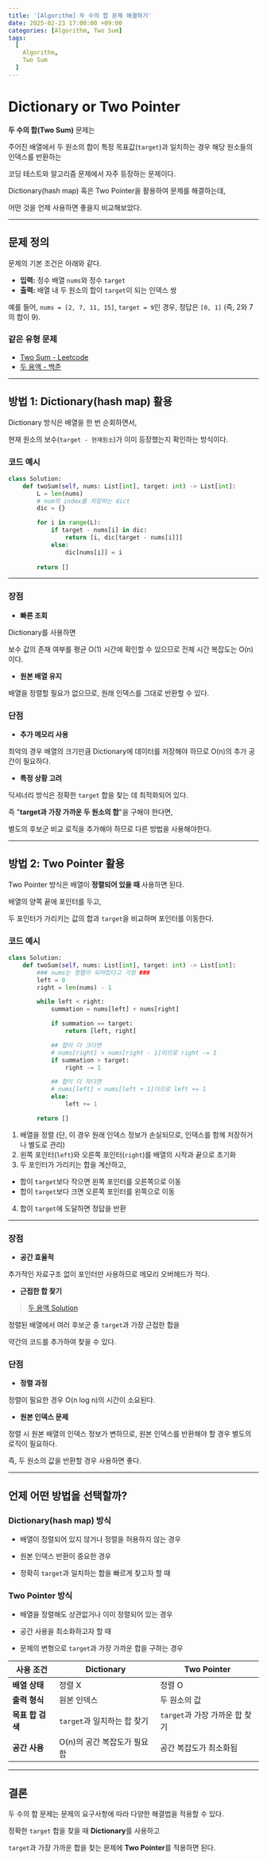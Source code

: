 ```yaml
---
title: '[Algorithm] 두 수의 합 문제 해결하기'
date: 2025-02-23 17:00:00 +09:00
categories: [Algorithm, Two Sum]
tags:
  [
    Algorithm,
    Two Sum
  ]
---
```


# Dictionary or Two Pointer

**두 수의 합(Two Sum)** 문제는 

주어진 배열에서 두 원소의 합이 특정 목표값(`target`)과 일치하는 경우 해당 원소들의 인덱스를 반환하는 

코딩 테스트와 알고리즘 문제에서 자주 등장하는 문제이다.

Dictionary(hash map) 혹은 Two Pointer을 활용하여 문제를 해결하는데,

어떤 것을 언제 사용하면 좋을지 비교해보았다.

---

## 문제 정의

문제의 기본 조건은 아래와 같다.

- **입력:** 정수 배열 `nums`와 정수 `target`
- **출력:** 배열 내 두 원소의 합이 `target`이 되는 인덱스 쌍

예를 들어, `nums = [2, 7, 11, 15]`, `target = 9`인 경우, 정답은 `[0, 1]` (즉, 2와 7의 합이 9).

### 같은 유형 문제

- [Two Sum - Leetcode](https://leetcode.com/problems/two-sum/description/)
- [두 용액 - 백준](https://www.acmicpc.net/problem/2470)

---

## 방법 1: Dictionary(hash map) 활용

Dictionary 방식은 배열을 한 번 순회하면서, 

현재 원소의 보수(`target - 현재원소`)가 이미 등장했는지 확인하는 방식이다.

### 코드 예시

```python
class Solution:
    def twoSum(self, nums: List[int], target: int) -> List[int]:
        L = len(nums)
        # num의 index를 저장하는 dict
        dic = {}

        for i in range(L):
            if target - nums[i] in dic:
                return [i, dic[target - nums[i]]]
            else:
                dic[nums[i]] = i
        
        return []
```

---

### 장점

- **빠른 조회** 

Dictionary를 사용하면 

보수 값의 존재 여부를 평균 O(1) 시간에 확인할 수 있으므로 전체 시간 복잡도는 O(n)이다.

- **원본 배열 유지** 

배열을 정렬할 필요가 없으므로, 원래 인덱스를 그대로 반환할 수 있다.

### 단점
- **추가 메모리 사용** 

최악의 경우 배열의 크기만큼 Dictionary에 데이터를 저장해야 하므로 O(n)의 추가 공간이 필요하다.


- **특정 상황 고려** 

딕셔너리 방식은 정확한 `target` 합을 찾는 데 최적화되어 있다.

즉 "**target과 가장 가까운 두 원소의 합**"을 구해야 한다면, 

별도의 후보군 비교 로직을 추가해야 하므로 다른 방법을 사용해야한다.

---

## 방법 2: Two Pointer 활용

Two Pointer 방식은 배열이 **정렬되어 있을 때** 사용하면 된다.

배열의 양쪽 끝에 포인터를 두고, 

두 포인터가 가리키는 값의 합과 `target`을 비교하며 포인터를 이동한다.

### 코드 예시

```python
class Solution:
    def twoSum(self, nums: List[int], target: int) -> List[int]:
        ### nums는 정렬이 되어있다고 가정 ###
        left = 0
        right = len(nums) - 1

        while left < right:
            summation = nums[left] + nums[right]

            if summation == target:
                return [left, right]

            ## 합이 더 크다면 
            # nums[right] > nums[right - 1]이므로 right -= 1
            if summation > target:
                right -= 1

            ## 합이 더 작다면
            # nums[left] < nums[left + 1]이므로 left += 1
            else:
                left += 1

        return []
```

1. 배열을 정렬 (단, 이 경우 원래 인덱스 정보가 손실되므로, 인덱스를 함께 저장하거나 별도로 관리)
2. 왼쪽 포인터(`left`)와 오른쪽 포인터(`right`)를 배열의 시작과 끝으로 초기화
3. 두 포인터가 가리키는 합을 계산하고, 
  - 합이 `target`보다 작으면 왼쪽 포인터를 오른쪽으로 이동
  - 합이 `target`보다 크면 오른쪽 포인터를 왼쪽으로 이동
4. 합이 `target`에 도달하면 정답을 반환

---

### 장점

- **공간 효율적**

추가적인 자료구조 없이 포인터만 사용하므로 메모리 오버헤드가 적다.

- **근접한 합 찾기** 

> [두 용액 Solution](../baekjoon-2470)

정렬된 배열에서 여러 후보군 중 `target`과 가장 근접한 합을  

약간의 코드를 추가하여 찾을 수 있다.

### 단점

- **정렬 과정** 

정렬이 필요한 경우 O(n log n)의 시간이 소요된다.

- **원본 인덱스 문제** 

정렬 시 원본 배열의 인덱스 정보가 변하므로, 원본 인덱스를 반환해야 할 경우 별도의 로직이 필요하다.

즉, 두 원소의 값을 반환할 경우 사용하면 좋다.

---

## 언제 어떤 방법을 선택할까?

### Dictionary(hash map) 방식

- 배열이 정렬되어 있지 않거나 정렬을 허용하지 않는 경우

- 원본 인덱스 반환이 중요한 경우

- 정확히 `target`과 일치하는 합을 빠르게 찾고자 할 때

### Two Pointer 방식

- 배열을 정렬해도 상관없거나 이미 정렬되어 있는 경우

- 공간 사용을 최소화하고자 할 때

- 문제의 변형으로 `target`과 가장 가까운 합을 구하는 경우


| 사용 조건             | Dictionary | Two Pointer |
|----------------------|---------------------------------------------------------|-----------------------------------------------------------------|
| **배열 상태** | 정렬 X | 정렬 O |
| **출력 형식** | 원본 인덱스 | 두 원소의 값 |
| **목표 합 검색** | `target`과 일치하는 합 찾기 | `target`과 가장 가까운 합 찾기  |
| **공간 사용** | O(n)의 공간 복잡도가 필요함 | 공간 복잡도가 최소화됨 |

---

## 결론

두 수의 합 문제는 문제의 요구사항에 따라 다양한 해결법을 적용할 수 있다.

정확한 `target` 합을 찾을 때 **Dictionary**를 사용하고

`target`과 가장 가까운 합을 찾는 문제에 **Two Pointer**를 적용하면 된다.
  
  
